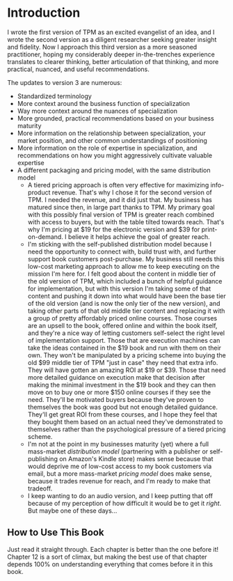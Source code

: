 # Introduction

I wrote the first version of TPM as an excited evangelist of an idea, and I wrote the second version as a diligent researcher seeking greater insight and fidelity. Now I approach this third version as a more seasoned practitioner, hoping my considerably deeper in-the-trenches experience translates to clearer thinking, better articulation of that thinking, and more practical, nuanced, and useful recommendations.

The updates to version 3 are numerous:

- Standardized terminology
- More context around the business function of specialization
- Way more context around the nuances of specialization
- More grounded, practical recommendations based on your business maturity
- More information on the relationship between specialization, your market position, and other common understandings of positioning
- More information on the role of expertise in specialization, and recommendations on how you might aggressively cultivate valuable expertise
- A different packaging and pricing model, with the same distribution model
	- A tiered pricing approach is often very effective for maximizing info-product revenue. That's why I chose it for the second version of TPM. I needed the revenue, and it did just that. My business has matured since then, in large part thanks to TPM. My primary goal with this possibly final version of TPM is greater reach combined with access to buyers, but with the table tilted towards reach. That's why I'm pricing at $19 for the electronic version and $39 for print-on-demand. I believe it helps achieve the goal of greater reach.
	- I'm sticking with the self-published distribution model because I need the opportunity to connect with, build trust with, and further support book customers post-purchase. My business still needs this low-cost marketing approach to allow me to keep executing on the mission I'm here for. I felt good about the content in middle tier of the old version of TPM, which included a bunch of helpful guidance for implementation, but with this version I'm taking some of that content and pushing it down into what would have been the base tier of the old version (and is now the only tier of the new version), and taking other parts of that old middle tier content and replacing it with a group of pretty affordably priced online courses. Those courses are an upsell to the book, offered online and within the book itself, and they're a nice way of letting customers self-select the right level of implementation support. Those that are execution machines can take the ideas contained in the $19 book and run with them on their own. They won't be manipulated by a pricing scheme into buying the old $99 middle tier of TPM "just in case" they need that extra info. They will have gotten an amazing ROI at $19 or $39. Those that need more detailed guidance on execution make that decision after making the minimal investment in the $19 book and they can then move on to buy one or more $150 online courses if they see the need. They'll be motivated buyers because they've proven to themselves the book was good but not enough detailed guidance. They'll get great ROI from these courses, and I hope they feel that they bought them based on an actual need they've demonstrated to themselves rather than the psychological pressure of a tiered pricing scheme.
	- I'm not at the point in my businesses maturity (yet) where a full mass-market *distribution model* (partnering with a publisher or self-publishing on Amazon's Kindle store) makes sense because that would deprive me of low-cost access to my book customers via email, but a more mass-market *pricing model* does make sense, because it trades revenue for reach, and I'm ready to make that tradeoff.
	- I keep wanting to do an audio version, and I keep putting that off because of my perception of how difficult it would be to get it _right_. But maybe one of these days...


## How to Use This Book

Just read it straight through. Each chapter is better than the one before it! Chapter 12 is a sort of climax, but making the best use of that chapter depends 100% on understanding everything that comes before it in this book.